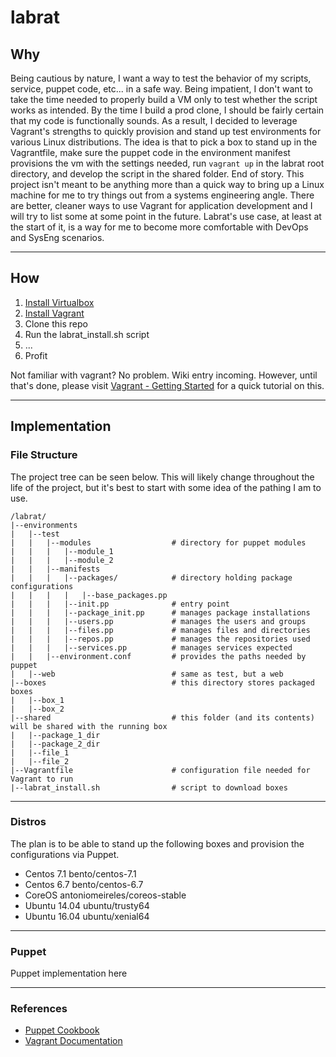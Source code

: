 # labrat

## Why

Being cautious by nature, I want a way to test the behavior of my scripts, service, puppet code, etc... in a safe way. Being impatient, I don't want to take the time needed to properly build a VM only to test whether the script works as intended. By the time I build a prod clone, I should be fairly certain that my code is functionally sounds.
As a result, I decided to leverage Vagrant's strengths to quickly provision and stand up test environments for various Linux distributions. The idea is that to pick a box to stand up in the Vagrantfile, make sure the puppet code in the environment manifest provisions the vm with the settings needed, run `vagrant up` in the labrat root directory, and develop the script in the shared folder. End of story.
This project isn't meant to be anything more than a quick way to bring up a Linux machine for me to try things out from a systems engineering angle. There are better, cleaner ways to use Vagrant for application development and I will try to list some at some point in the future. Labrat's use case, at least at the start of it, is a way for me to become more comfortable with DevOps and SysEng scenarios.

---

## How


1. [Install Virtualbox](https://www.virtualbox.org/manual/ch02.html)
2. [Install Vagrant](https://www.vagrantup.com/docs/installation/)
3. Clone this repo
4. Run the labrat_install.sh script
5. ...
6. Profit

Not familiar with vagrant? No problem. Wiki entry incoming. However, until that's done, please visit [Vagrant - Getting Started](https://www.vagrantup.com/docs/getting-started/) for a quick tutorial on this.

---

## Implementation

### File Structure

The project tree can be seen below. This will likely change throughout the life of the project, but it's best to start with some idea of the pathing I am to use.

```
/labrat/
|--environments
|   |--test
|   |   |--modules                  # directory for puppet modules
|   |   |   |--module_1
|   |   |   |--module_2
|   |   |--manifests
|   |   |   |--packages/            # directory holding package configurations
|   |   |   |   |--base_packages.pp
|   |   |   |--init.pp              # entry point
|   |   |   |--package_init.pp      # manages package installations
|   |   |   |--users.pp             # manages the users and groups
|   |   |   |--files.pp             # manages files and directories
|   |   |   |--repos.pp             # manages the repositories used
|   |   |   |--services.pp          # manages services expected
|   |   |--environment.conf         # provides the paths needed by puppet
|   |--web                          # same as test, but a web
|--boxes                            # this directory stores packaged boxes
|   |--box_1
|   |--box_2
|--shared                           # this folder (and its contents) will be shared with the running box
|   |--package_1_dir
|   |--package_2_dir
|   |--file_1
|   |--file_2
|--Vagrantfile                      # configuration file needed for Vagrant to run
|--labrat_install.sh                # script to download boxes
```
---

### Distros

The plan is to be able to stand up the following boxes and provision the configurations via Puppet.
* Centos 7.1        bento/centos-7.1
* Centos 6.7        bento/centos-6.7
* CoreOS            antoniomeireles/coreos-stable
* Ubuntu 14.04      ubuntu/trusty64
* Ubuntu 16.04      ubuntu/xenial64

---
### Puppet

Puppet implementation here

---

### References
* [Puppet Cookbook](www.puppetcookbook.com)
* [Vagrant Documentation](https://www.vagrantup.com/docs/)